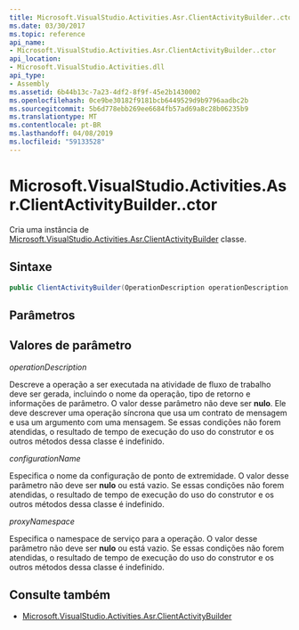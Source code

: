 ```yaml
---
title: Microsoft.VisualStudio.Activities.Asr.ClientActivityBuilder..ctor
ms.date: 03/30/2017
ms.topic: reference
api_name:
- Microsoft.VisualStudio.Activities.Asr.ClientActivityBuilder..ctor
api_location:
- Microsoft.VisualStudio.Activities.dll
api_type:
- Assembly
ms.assetid: 6b44b13c-7a23-4df2-8f9f-45e2b1430002
ms.openlocfilehash: 0ce9be30182f9181bcb6449529d9b9796aadbc2b
ms.sourcegitcommit: 5b6d778ebb269ee6684fb57ad69a8c28b06235b9
ms.translationtype: MT
ms.contentlocale: pt-BR
ms.lasthandoff: 04/08/2019
ms.locfileid: "59133528"
---
```

# <a name="microsoftvisualstudioactivitiesasrclientactivitybuilderctor"></a>Microsoft.VisualStudio.Activities.Asr.ClientActivityBuilder..ctor
Cria uma instância de [Microsoft.VisualStudio.Activities.Asr.ClientActivityBuilder](../../../../../docs/framework/configure-apps/file-schema/windows-workflow-foundation/microsoft-visualstudio-activities-asr-clientactivitybuilder.md) classe.  
  
## <a name="syntax"></a>Sintaxe  
  
```csharp  
public ClientActivityBuilder(OperationDescription operationDescription, string configurationName, string proxyNamespace);  
```  
  
## <a name="parameters"></a>Parâmetros  
  
## <a name="parameter-values"></a>Valores de parâmetro  
 *operationDescription*  
  
 Descreve a operação a ser executada na atividade de fluxo de trabalho deve ser gerada, incluindo o nome da operação, tipo de retorno e informações de parâmetro. O valor desse parâmetro não deve ser **nulo**. Ele deve descrever uma operação síncrona que usa um contrato de mensagem e usa um argumento com uma mensagem. Se essas condições não forem atendidas, o resultado de tempo de execução do uso do construtor e os outros métodos dessa classe é indefinido.  
  
 *configurationName*  
  
 Especifica o nome da configuração de ponto de extremidade. O valor desse parâmetro não deve ser **nulo** ou está vazio. Se essas condições não forem atendidas, o resultado de tempo de execução do uso do construtor e os outros métodos dessa classe é indefinido.  
  
 *proxyNamespace*  
  
 Especifica o namespace de serviço para a operação. O valor desse parâmetro não deve ser **nulo** ou está vazio. Se essas condições não forem atendidas, o resultado de tempo de execução do uso do construtor e os outros métodos dessa classe é indefinido.  
  
## <a name="see-also"></a>Consulte também

- [Microsoft.VisualStudio.Activities.Asr.ClientActivityBuilder](../../../../../docs/framework/configure-apps/file-schema/windows-workflow-foundation/microsoft-visualstudio-activities-asr-clientactivitybuilder.md)
